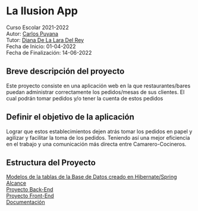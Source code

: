 
# La Ilusion App
Curso Escolar 2021-2022 \
Autor: [Carlos Puyana](https://github.com/CarlosPuyana) \
Tutor: [Diana De La Lara Del Rey](https://github.com/dialarrey) \
Fecha de Inicio: 01-04-2022 \
Fecha de Finalización: 14-06-2022 

## Breve descripción del proyecto 
Este proyecto consiste en una aplicación web en la que restaurantes/bares puedan administrar correctamente los pedidos/mesas de sus clientes. El cual podrán tomar pedidos y/o tener la cuenta de estos pedidos

## Definir el objetivo de la aplicación 

Lograr que estos establecimientos dejen atrás tomar los pedidos en papel y agilizar y facilitar la toma de los pedidos. Teniendo así una mejor eficiencia en el trabajo y una comunicación más directa entre Camarero-Cocineros.

## Estructura del Proyecto 
[Modelos de la tablas de la Base de Datos creado en Hibernate/Spring](https://github.com/CarlosPuyana/Proyecto-DAW/tree/main/src/main/java/org/iesalixar/model) \
[Alcance](https://github.com/CarlosPuyana/Proyecto-DAW/blob/main/docs/Alcance.md) \
[Proyecto Back-End](https://github.com/CarlosPuyana/Proyecto-DAW/tree/main/src/Backend) \
[Proyecto Front-End](https://github.com/CarlosPuyana/Proyecto-DAW/tree/main/src/Frontend) \
[Documentación](https://github.com/CarlosPuyana/Proyecto-DAW/tree/main/docs/Documentacion_La_Ilusion)